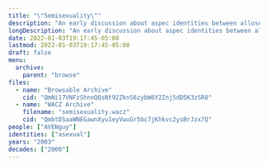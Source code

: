 ```yaml
---
title: "\"Semisexuality\""
description: "An early discussion about aspec identities between allosexual and asexual"
longDescription: "An early discussion about aspec identities between allosexual and asexual which predates terms like \"gray-asexual\" and \"demisexual\""
date: 2022-01-03T19:17:45-05:00
lastmod: 2022-01-03T19:17:45-05:00
draft: false
menu:
  archive:
    parent: "browse"
files:
  - name: "Browsable Archive"
    cid: "QmNi17VNFzShnnQQsNt92ZknS6zybW6Y2Znj5dD5K3zSR8"
  - name: "WACZ Archive"
    filename: "semisexuality.wacz"
    cid: "QmbtDSaaWNEGawnXyu1eyVwuGr5bc7jKhkvc2ysBrJzx7Q"
people: ["AVENguy"]
identities: ["asexual"]
years: "2003"
decades: ["2000"]
---
```

